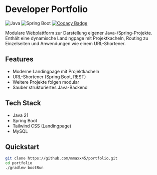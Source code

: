 # Developer Portfolio

![Java](https://img.shields.io/badge/Java-21-blue)
![Spring Boot](https://img.shields.io/badge/Spring%20Boot-3.x-brightgreen)
[![Codacy Badge](https://app.codacy.com/project/badge/Grade/4b27346389174c4788fd48f78405c860)](https://app.codacy.com/gh/mmaxx45/portfolio/dashboard?utm_source=gh&utm_medium=referral&utm_content=&utm_campaign=Badge_grade)

Modulare Webplattform zur Darstellung eigener Java-/Spring-Projekte. Enthält eine dynamische Landingpage mit Projektkacheln, Routing zu Einzelseiten und Anwendungen wie einem URL-Shortener.

## Features

- Moderne Landingpage mit Projektkacheln
- URL-Shortener (Spring Boot, REST)
- Weitere Projekte folgen modular
- Sauber strukturiertes Java-Backend

## Tech Stack

- Java 21
- Spring Boot
- Tailwind CSS (Landingpage)
- MySQL

## Quickstart

```bash
git clone https://github.com/mmaxx45/portfolio.git
cd portfolio
./gradlew bootRun
